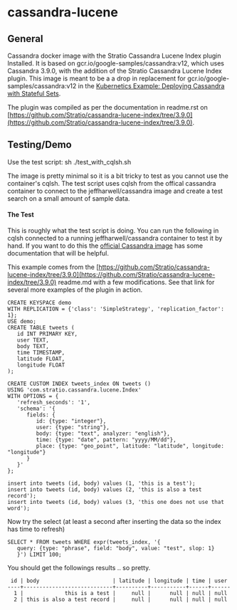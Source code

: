 # cassandra-lucene 

## General

Cassandra docker image with the Stratio Cassandra Lucene Index plugin Installed. It is based on gcr.io/google-samples/cassandra:v12, which uses Cassandra 3.9.0, with the addition of the Stratio Cassandra Lucene Index plugin. This image is meant to be a a drop in replacement for gcr.io/google-samples/cassandra:v12 in the [Kubernetics Example: Deploying Cassandra with Stateful Sets](https://kubernetes.io/docs/tutorials/stateful-application/cassandra/).

The plugin was compiled as per the documentation in readme.rst on [https://github.com/Stratio/cassandra-lucene-index/tree/3.9.0](https://github.com/Stratio/cassandra-lucene-index/tree/3.9.0). 

## Testing/Demo

Use the test script: sh ./test_with_cqlsh.sh

The image is pretty minimal so it is a bit tricky to test as you cannot use the container's cqlsh. The test script uses cqlsh from the offical cassandra container to connect to the jeffharwell/cassandra image and create a test search on a small amount of sample data.

#### The Test

This is roughly what the test script is doing. You can run the following in cqlsh connected to a running jeffharwell/cassandra container to test it by hand. If you want to do this the [official Cassandra image](https://hub.docker.com/r/_/cassandra/) has some documentation that will be helpful.

This example comes from the [https://github.com/Stratio/cassandra-lucene-index/tree/3.9.0](https://github.com/Stratio/cassandra-lucene-index/tree/3.9.0) readme.md with a few modifications. See that link for several more examples of the plugin in action.

    CREATE KEYSPACE demo
    WITH REPLICATION = {'class': 'SimpleStrategy', 'replication_factor': 1};
    USE demo;
    CREATE TABLE tweets (
       id INT PRIMARY KEY,
       user TEXT,
       body TEXT,
       time TIMESTAMP,
       latitude FLOAT,
       longitude FLOAT
    );
    
    CREATE CUSTOM INDEX tweets_index ON tweets ()
    USING 'com.stratio.cassandra.lucene.Index'
    WITH OPTIONS = {
       'refresh_seconds': '1',
       'schema': '{
          fields: {
             id: {type: "integer"},
             user: {type: "string"},
             body: {type: "text", analyzer: "english"},
             time: {type: "date", pattern: "yyyy/MM/dd"},
             place: {type: "geo_point", latitude: "latitude", longitude: "longitude"}
          }
       }'
    };
    
    insert into tweets (id, body) values (1, 'this is a test');
    insert into tweets (id, body) values (2, 'this is also a test record');
    insert into tweets (id, body) values (3, 'this one does not use that word');

Now try the select (at least a second after inserting the data so the index has time to refresh)

    SELECT * FROM tweets WHERE expr(tweets_index, '{
       query: {type: "phrase", field: "body", value: "test", slop: 1}
       }') LIMIT 100;

You should get the followings results .. so pretty.

     id | body                       | latitude | longitude | time | user
    ----+----------------------------+----------+-----------+------+------
      1 |             this is a test |     null |      null | null | null
      2 | this is also a test record |     null |      null | null | null

